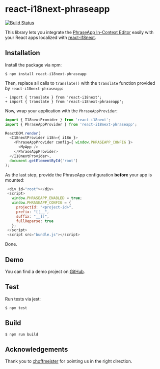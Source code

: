 # react-i18next-phraseapp

[![Build Status](https://travis-ci.org/phrase/react-i18next-phraseapp.png)](https://travis-ci.org/phrase/react-i18next-phraseapp)

This library lets you integrate the [PhraseApp In-Context Editor](https://phraseapp.com/docs/guides/in-context-editor/) easily with your React apps localized with [react-i18next](https://github.com/i18next/react-i18next).

## Installation

Install the package via npm:

    $ npm install react-i18next-phraseapp

Then, replace all calls to `translate()` with the `translate` function provided by `react-i18next-phraseapp`:

    - import { translate } from 'react-i18next';
    + import { translate } from 'react-i18next-phraseapp';

Now, wrap your application with the `PhraseAppProvider`:

```js
import { I18nextProvider } from 'react-i18next';
import { PhraseAppProvider } from 'react-i18next-phraseapp';

ReactDOM.render(
  <I18nextProvider i18n={ i18n }>
    <PhraseAppProvider config={ window.PHRASEAPP_CONFIG }>
      <MyApp />
    </PhraseAppProvider>
  </I18nextProvider>,
  document.getElementById('root')
);
```

As the last step, provide the PhraseApp configuration **before** your app is mounted:

```js
 <div id="root"></div>
 <script>
   window.PHRASEAPP_ENABLED = true;
   window.PHRASEAPP_CONFIG = {
     projectId: "<project-id>",
     prefix: "[[__",
     suffix: "__]]",
     fullReparse: true
   };
 </script>
 <script src="bundle.js"></script>
```

Done.

## Demo

You can find a demo project on [GitHub](https://github.com/phrase/react-i18next-phraseapp-demo).

## Test

Run tests via jest:

    $ npm test

## Build

    $ npm run build

## Acknowledgements

Thank you to [choffmeister](https://github.com/choffmeister) for pointing us in the right direction.
